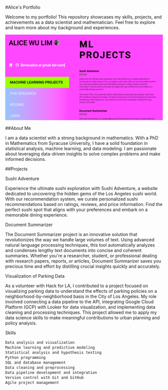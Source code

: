#Alice's Portfolio

Welcome to my portfolio! This repository showcases my skills, projects, and achievements as a data scientist and mathematician. Feel free to explore and learn more about my background and experiences.


<img src="screenshot.png">

##About Me

I am a data scientist with a strong background in mathematics. With a PhD in Mathematics from Syracuse University, I have a solid foundation in statistical analysis, machine learning, and data modeling. I am passionate about leveraging data-driven insights to solve complex problems and make informed decisions.

##Projects

Sushi Adventure

Experience the ultimate sushi exploration with Sushi Adventure, a website dedicated to uncovering the hidden gems of the Los Angeles sushi world. With our recommendation system, we curate personalized sushi recommendations based on ratings, reviews, and price information. Find the perfect sushi spot that aligns with your preferences and embark on a memorable dining experience.


Document Summarizer

The Document Summarizer project is an innovative solution that revolutionizes the way we handle large volumes of text. Using advanced natural language processing techniques, this tool automatically analyzes and condenses lengthy text documents into concise and coherent summaries. Whether you're a researcher, student, or professional dealing with research papers, reports, or articles, Document Summarizer saves you precious time and effort by distilling crucial insights quickly and accurately.


Visualization of Parking Data

As a volunteer with Hack for LA, I contributed to a project focused on visualizing parking data to understand the effects of parking policies on a neighborhood-by-neighborhood basis in the City of Los Angeles. My role involved connecting a data pipeline to the API, integrating Google Cloud Platform (GCP) with Looker for data visualization, and implementing data cleaning and processing techniques. This project allowed me to apply my data science skills to make meaningful contributions to urban planning and policy analysis.


Skills

    Data analysis and visualization
    Machine learning and predictive modeling
    Statistical analysis and hypothesis testing
    Python programming
    SQL and database management
    Data cleaning and preprocessing
    Data pipeline development and integration
    Version control with Git and GitHub
    Agile project management